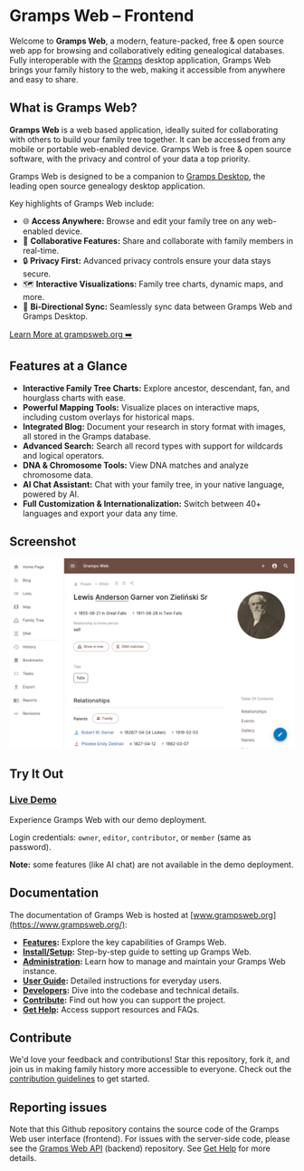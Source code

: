 # Gramps Web &ndash; Frontend

Welcome to **Gramps Web**, a modern, feature-packed, free & open source web app for browsing and collaboratively editing genealogical databases. Fully interoperable with the [Gramps](https://gramps-project.org) desktop application, Gramps Web brings your family history to the web, making it accessible from anywhere and easy to share.


## What is Gramps Web?

**Gramps Web** is a web based application, ideally suited for collaborating with others to build your family tree together. It can be accessed from any mobile or portable web-enabled device. Gramps Web is free & open source software, with the privacy and control of your data a top priority.

Gramps Web is designed to be a companion to [Gramps Desktop](https://gramps-project.org), the leading open source genealogy desktop application.

Key highlights of Gramps Web include:

- 🌐 **Access Anywhere:** Browse and edit your family tree on any web-enabled device.
- 🤝 **Collaborative Features:** Share and collaborate with family members in real-time.
- 🔒 **Privacy First:** Advanced privacy controls ensure your data stays secure.
- 🗺️ **Interactive Visualizations:** Family tree charts, dynamic maps, and more.
- 🧩 **Bi-Directional Sync:** Seamlessly sync data between Gramps Web and Gramps Desktop.

[Learn More at grampsweb.org ➡️](https://www.grampsweb.org/)


## Features at a Glance

- **Interactive Family Tree Charts:** Explore ancestor, descendant, fan, and hourglass charts with ease.
- **Powerful Mapping Tools:** Visualize places on interactive maps, including custom overlays for historical maps.
- **Integrated Blog:** Document your research in story format with images, all stored in the Gramps database.
- **Advanced Search:** Search all record types with support for wildcards and logical operators.
- **DNA & Chromosome Tools:** View DNA matches and analyze chromosome data.
- **AI Chat Assistant:** Chat with your family tree, in your native language, powered by AI.
- **Full Customization & Internationalization:** Switch between 40+ languages and export your data any time.


## Screenshot

![Screenshot of Gramps Web interface](screenshot.png)


## Try It Out

### [Live Demo](https://demo.grampsweb.org/)
Experience Gramps Web with our demo deployment.

Login credentials: `owner`, `editor`, `contributor`, or `member` (same as password).

**Note:** some features (like AI chat) are not available in the demo deployment.


## Documentation

The documentation of Gramps Web is hosted at [www.grampsweb.org](https://www.grampsweb.org/):

- **[Features](https://www.grampsweb.org/features/):** Explore the key capabilities of Gramps Web.
- **[Install/Setup](https://www.grampsweb.org/install_setup/setup/):** Step-by-step guide to setting up Gramps Web.
- **[Administration](https://www.grampsweb.org/administration/admin/):** Learn how to manage and maintain your Gramps Web instance.
- **[User Guide](https://www.grampsweb.org/user-guide/):** Detailed instructions for everyday users.
- **[Developers](https://www.grampsweb.org/development/dev/):** Dive into the codebase and technical details.
- **[Contribute](https://www.grampsweb.org/contribute/contribute/):** Find out how you can support the project.
- **[Get Help](https://www.grampsweb.org/help/help/):** Access support resources and FAQs.


## Contribute

We'd love your feedback and contributions! Star this repository, fork it, and join us in making family history more accessible to everyone. Check out the [contribution guidelines](https://github.com/gramps-project/gramps-web/blob/main/CONTRIBUTING.md) to get started.


## Reporting issues

Note that this Github repository contains the source code of the Gramps Web user interface (frontend). For issues with the server-side code, please see the [Gramps Web API](https://github.com/gramps-project/gramps-web-api) (backend) repository. See [Get Help](https://www.grampsweb.org/help/help/) for more details.

